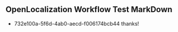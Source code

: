 ## OpenLocalization Workflow Test MarkDown
* 732e100a-5f6d-4ab0-aecd-f006174bcb44 thanks!

<!--HONumber=12月16_HO3-->


